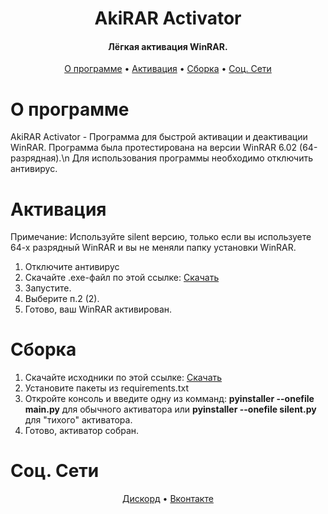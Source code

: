 <h1 align = center> AkiRAR Activator </h1>

<h4 align="center">Лёгкая активация WinRAR.</h4>


<p align="center">
  <a href="#О программе">О программе</a>
  •
  <a href="#Активация">Активация</a>
  •
  <a href="#Сборка">Сборка</a>
  •
  <a href="#Соц. Сети">Соц. Сети</a>
</p>

# О программе

AkiRAR Activator - Программа для быстрой активации и деактивации WinRAR. Программа была протестирована на версии WinRAR 6.02 (64-разрядная).\n Для использования программы необходимо  отключить антивирус.

# Активация

Примечание: Используйте silent версию, только если вы используете 64-х разрядный WinRAR и вы не меняли папку установки WinRAR.

1) Отключите антивирус
2) Скачайте .ехе-файл по этой ссылке: <a href="https://github.com/ilyhalight/AkiRAR-Activator/releases">Скачать</a>
3) Запустите.
4) Выберите п.2 (2).
5) Готово, ваш WinRAR активирован.

# Сборка

1) Скачайте исходники по этой ссылке: <a href="https://github.com/ilyhalight/AkiRAR-Activator/releases">Скачать</a>
2) Установите пакеты из requirements.txt
3) Откройте консоль и введите одну из комманд: <strong>pyinstaller --onefile main.py</strong> для обычного активатора или <strong>pyinstaller --onefile silent.py</strong> для "тихого" активатора.
4) Готово, активатор собран.

# Соц. Сети

<p align="center">
    <a href = 'https://discord.gg/Vh3VcaEv23'>Дискорд</a>
    •
    <a href = 'https://vk.com/akidev'>Вконтакте</a>
</p>